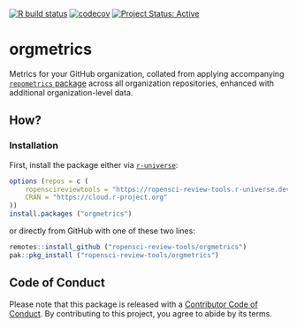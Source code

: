 <!-- badges: start -->

[![R build
status](https://github.com/ropensci-review-tools/orgmetrics/workflows/R-CMD-check.yaml/badge.svg)](https://github.com/ropensci-review-tools/orgmetrics/actions?query=workflow%3AR-CMD-check.yaml)
[![codecov](https://codecov.io/gh/ropensci-review-tools/orgmetrics/branch/main/graph/badge.svg)](https://app.codecov.io/gh/ropensci-review-tools/orgmetrics)
[![Project Status:
Active](https://www.repostatus.org/badges/latest/active.svg)](https://www.repostatus.org/#active)
<!-- badges: end -->

# orgmetrics

Metrics for your GitHub organization, collated from applying accompanying
[`repometrics` package](https://github.com/ropensci-review-tools/repometrics)
across all organization repositories, enhanced with additional
organization-level data.

## How?

### Installation

First, install the package either via [`r-universe`](https://r-universe.dev):

``` r
options (repos = c (
    ropenscireviewtools = "https://ropensci-review-tools.r-universe.dev",
    CRAN = "https://cloud.r-project.org"
))
install.packages ("orgmetrics")
```
or directly from GitHub with one of these two lines:

``` r
remotes::install_github ("ropensci-review-tools/orgmetrics")
pak::pkg_install ("ropensci-review-tools/orgmetrics")
```

## Code of Conduct

Please note that this package is released with a [Contributor Code of
Conduct](https://ropensci.org/code-of-conduct/). By contributing to this
project, you agree to abide by its terms.
